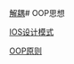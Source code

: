 [解耦](http://blog.jobbole.com/99229/)# OOP思想

[IOS设计模式](http://ios.jobbole.com/84685/)

[OOP原则](http://blog.jobbole.com/99617/)
